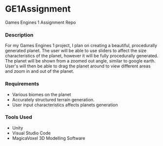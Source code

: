 # GE1Assignment
Games Engines 1 Assignment Repo

### Description
For my Games Engines 1 project, I plan on creating a beautiful, procedurally generated planet. The user will be able to use sliders to affect the size characteristics of the planet, however it will be fully procedurally generated. The planet will be shown from a zoomed out angle, similar to google earth. User's will then be able to drag the planet around to view different areas and zoom in and out of the planet. 

### Requirements
- Various biomes on the planet
- Accurately structured terrain generation.
- User input characteristics affects planets generation

### Tools Used
- Unity
- Visual Studio Code
- MagicaVoxel 3D Modelling Software
